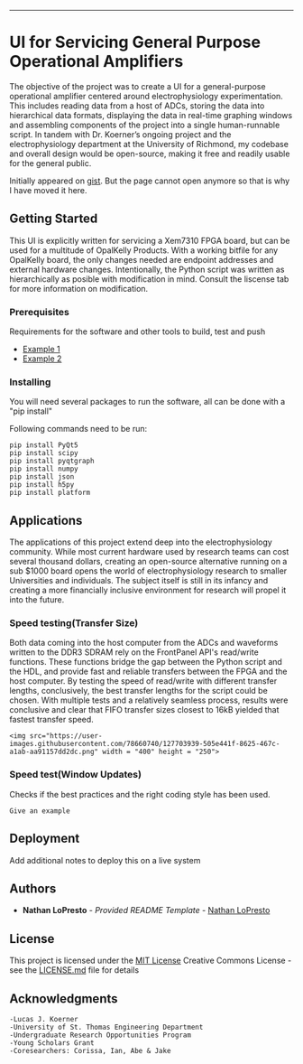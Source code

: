 
***
# UI for Servicing General Purpose Operational Amplifiers

The objective of the project was to create a UI for a general-purpose operational amplifier centered around electrophysiology experimentation. This includes reading data from a host of ADCs, storing the data into hierarchical data formats, displaying the data in real-time graphing windows and assembling components of the project into a single human-runnable script. In tandem with Dr. Koerner’s ongoing project and the electrophysiology department at the University of Richmond, my codebase and overall design would be open-source, making it free and readily usable for the general public.

Initially appeared on
[gist](https://gist.github.com/PurpleBooth/109311bb0361f32d87a2). But the page cannot open anymore so that is why I have moved it here.

## Getting Started

This UI is explicitly written for servicing a Xem7310 FPGA board, but can be used for a multitude of OpalKelly Products. With a working bitfile for any OpalKelly board, the only changes needed are endpoint addresses and external hardware changes. Intentionally, the Python script was written as hierarchically as posible with modification in mind. Consult the liscense tab for more information on modification.

### Prerequisites

Requirements for the software and other tools to build, test and push 
- [Example 1](https://www.example.com)
- [Example 2](https://www.example.com)

### Installing

You will need several packages to run the software, all can be done with a "pip install"

Following commands need to be run:

    pip install PyQt5
    pip install scipy
    pip install pyqtgraph
    pip install numpy
    pip install json
    pip install h5py
    pip install platform




## Applications

The applications of this project extend deep into the electrophysiology community. While most current hardware used by research teams can cost several thousand dollars, creating an open-source alternative running on a sub $1000 board opens the world of electrophysiology research to smaller Universities and individuals. The subject itself is still in its infancy and creating a more financially inclusive environment for research will propel it into the future.

### Speed testing(Transfer Size)

Both data coming into the host computer from the ADCs and waveforms written to the DDR3 SDRAM rely on the FrontPanel API's read/write functions. These functions bridge the gap between the Python script and the HDL, and provide fast and reliable transfers between the FPGA and the host computer. By testing the speed of read/write with different transfer lengths, conclusively, the best transfer lengths for the script could be chosen. With multiple tests and a relatively seamless process, results were conclusive and clear that FIFO transfer sizes closest to 16kB yielded that fastest transfer speed.


    <img src="https://user-images.githubusercontent.com/78660740/127703939-505e441f-8625-467c-a1ab-aa91157dd2dc.png" width = "400" height = "250">

### Speed test(Window Updates)

Checks if the best practices and the right coding style has been used.

    Give an example

## Deployment

Add additional notes to deploy this on a live system

## Authors

  - **Nathan LoPresto** - *Provided README Template* -
    [Nathan LoPresto](https://github.com/NathanLoPresto)


## License

This project is licensed under the [MIT License](LICENSE.md)
Creative Commons License - see the [LICENSE.md](LICENSE.md) file for
details

## Acknowledgments

    -Lucas J. Koerner
    -University of St. Thomas Engineering Department 
    -Undergraduate Research Opportunities Program
    -Young Scholars Grant
    -Coresearchers: Corissa, Ian, Abe & Jake